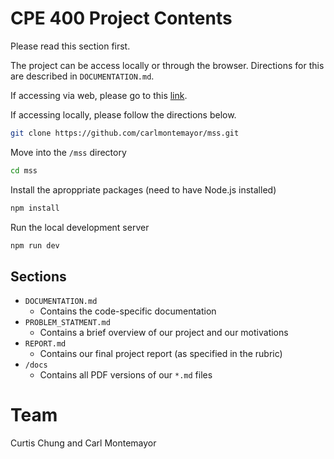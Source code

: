 # CPE 400 Project Contents

Please read this section first.

The project can be access locally or through the browser. Directions for this are described in `DOCUMENTATION.md`.

If accessing via web, please go to this [link](https://mss-git-main.carlmontemayor.vercel.app).

If accessing locally, please follow the directions below.

```bash
git clone https://github.com/carlmontemayor/mss.git
```

Move into the `/mss` directory

```bash
cd mss
```

Install the aproppriate packages (need to have Node.js installed)

```bash
npm install
```

Run the local development server

```bash
npm run dev
```

## Sections

- `DOCUMENTATION.md`
  - Contains the code-specific documentation
- `PROBLEM_STATMENT.md`
  - Contains a brief overview of our project and our motivations
- `REPORT.md`
  - Contains our final project report (as specified in the rubric)
- `/docs`
  - Contains all PDF versions of our `*.md` files

# Team

Curtis Chung and Carl Montemayor
